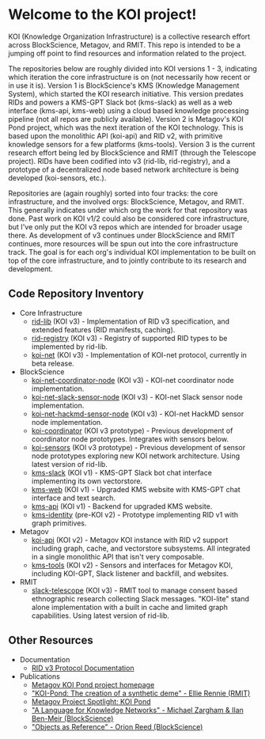 # Welcome to the KOI project!

KOI (Knowledge Organization Infrastructure) is a collective research effort across BlockScience, Metagov, and RMIT. This repo is intended to be a jumping off point to find resources and information related to the project.

The repositories below are roughly divided into KOI versions 1 - 3, indicating which iteration the core infrastructure is on (not necessarily how recent or in use it is). Version 1 is BlockScience's KMS (Knowledge Management System), which started the KOI research initiative. This version predates RIDs and powers a KMS-GPT Slack bot (kms-slack) as well as a web interface (kms-api, kms-web) using a cloud based knowledge processing pipeline (not all repos are publicly available). Version 2 is Metagov's KOI Pond project, which was the next iteration of the KOI technology. This is based upon the monolithic API (koi-api) and RID v2, with primitive knowledge sensors for a few platforms (kms-tools). Version 3 is the current research effort being led by BlockScience and RMIT (through the Telescope project). RIDs have been codified into v3 (rid-lib, rid-registry), and a prototype of a decentralized node based network architecture is being developed (koi-sensors, etc.). 

Repositories are (again roughly) sorted into four tracks: the core infrastructure, and the involved orgs: BlockScience, Metagov, and RMIT. This generally indicates under which org the work for that repository was done. Past work on KOI v1/2 could also be considered core infrastructure, but I've only put the KOI v3 repos which are intended for broader usage there. As development of v3 continues under BlockScience and RMIT continues, more resources will be spun out into the core infrastructure track. The goal is for each org's individual KOI implementation to be built on top of the core infrastructure, and to jointly contribute to its research and development.

## Code Repository Inventory
- Core Infrastructure
  - [rid-lib](https://github.com/BlockScience/rid-lib/) (KOI v3) - Implementation of RID v3 specification, and extended features (RID manifests, caching).
  - [rid-registry](https://github.com/BlockScience/rid-registry) (KOI v3) - Registry of supported RID types to be implemented by rid-lib.
  - [koi-net](https://github.com/BlockScience/koi-net) (KOI v3) - Implementation of KOI-net protocol, currently in beta release.
- BlockScience
  - [koi-net-coordinator-node](https://github.com/BlockScience/koi-net-coordinator-node) (KOI v3) - KOI-net coordinator node implementation.
  - [koi-net-slack-sensor-node](https://github.com/BlockScience/koi-net-slack-sensor-node) (KOI v3) - KOI-net Slack sensor node implementation.
  - [koi-net-hackmd-sensor-node](https://github.com/BlockScience/koi-net-hackmd-sensor-node) (KOI v3) - KOI-net HackMD sensor node implementation.
  - [koi-coordinator](https://github.com/BlockScience/koi-coordinator) (KOI v3 prototype) - Previous development of coordinator node prototypes. Integrates with sensors below.
  - [koi-sensors](https://github.com/blockScience/koi-sensors) (KOI v3 prototype) - Previous development of sensor node prototypes exploring new KOI network architecture. Using latest version of rid-lib.
  - [kms-slack](https://github.com/BlockScience/kms-slack) (KOI v1) - KMS-GPT Slack bot chat interface implementing its own vectorstore.
  - [kms-web](https://github.com/BlockScience/kms-web) (KOI v1) - Upgraded KMS website with KMS-GPT chat interface and text search.
  - [kms-api](https://github.com/BlockScience/kms-api) (KOI v1) - Backend for upgraded KMS website.
  - [kms-identity](https://github.com/BlockScience/kms-identity) (pre-KOI v2) - Prototype implementing RID v1 with graph primitives.
- Metagov
  - [koi-api](https://github.com/BlockScience/koi-api) (KOI v2) - Metagov KOI instance with RID v2 support including graph, cache, and vectorstore subsystems. All integrated in a single monolithic API that isn't very composable.
  - [kms-tools](https://github.com/metagov/kms-tools) (KOI v2) - Sensors and interfaces for Metagov KOI, including KOI-GPT, Slack listener and backfill, and websites.
- RMIT
  - [slack-telescope](https://github.com/metagov/slack-telescope) (KOI v3) - RMIT tool to manage consent based ethnographic research collecting Slack messages. "KOI-lite" stand alone implementation with a built in cache and limited graph capabilities. Using latest version of rid-lib.
 
## Other Resources
- Documentation
  - [RID v3 Protocol Documentation](https://github.com/BlockScience/rid-lib/blob/main/README.md) 
- Publications
  - [Metagov KOI Pond project homepage](https://metagov.org/projects/koi-pond)
  - ["KOI-Pond: The creation of a synthetic deme" - Ellie Rennie (RMIT)](https://ellierennie.medium.com/koi-pond-the-creation-of-a-synthetic-deme-999a6f1f3426)
  - [Metagov Project Spotlight: KOI Pond](https://metagov.substack.com/p/metagov-project-spotlight-koi-pond)
  - ["A Language for Knowledge Networks" - Michael Zargham & Ilan Ben-Meir (BlockScience)](https://blog.block.science/a-language-for-knowledge-networks/)
  - ["Objects as Reference" - Orion Reed (BlockScience)](https://blog.block.science/objects-as-reference-toward-robust-first-principles-of-digital-organization/)
